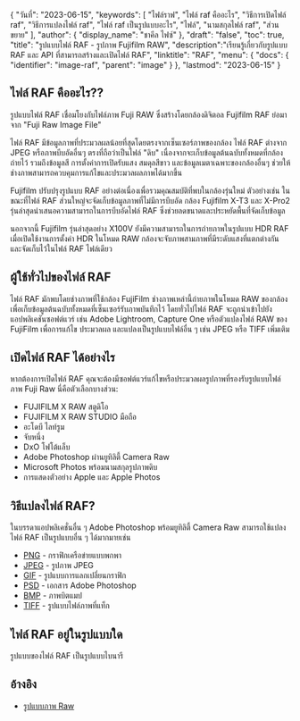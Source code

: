 {
"วันที่": "2023-06-15",
  "keywords": [
"ไฟล์ราฟ",
"ไฟล์ raf คืออะไร",
"วิธีการเปิดไฟล์ raf",
"วิธีการแปลงไฟล์ raf",
"ไฟล์ raf เป็นรูปแบบอะไร",
"ไฟล์",
"นามสกุลไฟล์ raf",
"ส่วนขยาย"
],
  "author": {
"display_name": "ชาคีล ไฟซ์"
},
"draft": "false",
"toc": true,
"title": "รูปแบบไฟล์ RAF - รูปภาพ Fujifilm RAW",
  "description":"เรียนรู้เกี่ยวกับรูปแบบ RAF และ API ที่สามารถสร้างและเปิดไฟล์ RAF",
  "linktitle": "RAF",
  "menu": {
    "docs": {
      "identifier": "image-raf",
      "parent": "image"
}
},
"lastmod": "2023-06-15"
}

## ไฟล์ RAF คืออะไร??

รูปแบบไฟล์ RAF เชื่อมโยงกับไฟล์ภาพ Fuji RAW ซึ่งสร้างโดยกล้องดิจิตอล Fujifilm RAF ย่อมาจาก "Fuji Raw Image File"

ไฟล์ RAF มีข้อมูลภาพที่ประมวลผลน้อยที่สุดโดยตรงจากเซ็นเซอร์ภาพของกล้อง ไฟล์ RAF ต่างจาก JPEG หรือภาพบีบอัดอื่นๆ ตรงที่ถือว่าเป็นไฟล์ "ดิบ" เนื่องจากจะเก็บข้อมูลต้นฉบับทั้งหมดที่กล้องถ่ายไว้ รวมถึงข้อมูลสี การตั้งค่าการเปิดรับแสง สมดุลสีขาว และข้อมูลเมตาเฉพาะของกล้องอื่นๆ ช่วยให้ช่างภาพสามารถควบคุมการแก้ไขและประมวลผลภาพได้มากขึ้น

Fujifilm ปรับปรุงรูปแบบ RAF อย่างต่อเนื่องเพื่อรวมคุณสมบัติที่พบในกล้องรุ่นใหม่ ตัวอย่างเช่น ในขณะที่ไฟล์ RAF ส่วนใหญ่จะจัดเก็บข้อมูลภาพที่ไม่มีการบีบอัด กล้อง Fujifilm X-T3 และ X-Pro2 รุ่นล่าสุดนำเสนอความสามารถในการบีบอัดไฟล์ RAF ซึ่งช่วยลดขนาดและประหยัดพื้นที่จัดเก็บข้อมูล

นอกจากนี้ Fujifilm รุ่นล่าสุดอย่าง X100V ยังมีความสามารถในการถ่ายภาพในรูปแบบ HDR RAF เมื่อเปิดใช้งานการตั้งค่า HDR ในโหมด RAW กล้องจะจับภาพสามภาพที่มีระดับแสงที่แตกต่างกัน และจัดเก็บไว้ในไฟล์ RAF ไฟล์เดียว

## ผู้ใช้ทั่วไปของไฟล์ RAF

ไฟล์ RAF มักพบโดยช่างภาพที่ใช้กล้อง FujiFilm ช่างภาพเหล่านี้ถ่ายภาพในโหมด RAW ของกล้องเพื่อเก็บข้อมูลต้นฉบับทั้งหมดที่เซ็นเซอร์รับภาพบันทึกไว้ โดยทั่วไปไฟล์ RAF จะถูกนำเข้าไปยังแอปพลิเคชันซอฟต์แวร์ เช่น Adobe Lightroom, Capture One หรือตัวแปลงไฟล์ RAW ของ FujiFilm เพื่อการแก้ไข ประมวลผล และแปลงเป็นรูปแบบไฟล์อื่น ๆ เช่น JPEG หรือ TIFF เพิ่มเติม

## เปิดไฟล์ RAF ได้อย่างไร

หากต้องการเปิดไฟล์ RAF คุณจะต้องมีซอฟต์แวร์แก้ไขหรือประมวลผลรูปภาพที่รองรับรูปแบบไฟล์ภาพ Fuji Raw นี่คือตัวเลือกบางส่วน:

- FUJIFILM X RAW สตูดิโอ
- FUJIFILM X RAW STUDIO มือถือ
- อะโดบี ไลท์รูม
- จับหนึ่ง
- DxO โฟโต้แล็บ
- Adobe Photoshop ผ่านยูทิลิตี้ Camera Raw
- Microsoft Photos พร้อมนามสกุลรูปภาพดิบ
- การแสดงตัวอย่าง Apple และ Apple Photos

## วิธีแปลงไฟล์ RAF?

ในบรรดาแอปพลิเคชั่นอื่น ๆ Adobe Photoshop พร้อมยูทิลิตี้ Camera Raw สามารถใช้แปลงไฟล์ RAF เป็นรูปแบบอื่น ๆ ได้มากมายเช่น

- [PNG](/th/image/png/) - กราฟิกเครือข่ายแบบพกพา
- [JPEG](/th/image/jpeg/) - รูปภาพ JPEG
- [GIF](/th/image/gif/) - รูปแบบการแลกเปลี่ยนกราฟิก
- [PSD](/th/image/psd/) - เอกสาร Adobe Photoshop
- [BMP](/th/image/bmp/) - ภาพบิตแมป
- [TIFF](/th/image/tiff/) - รูปแบบไฟล์ภาพที่แท็ก

## ไฟล์ RAF อยู่ในรูปแบบใด

รูปแบบของไฟล์ RAF เป็นรูปแบบไบนารี

## อ้างอิง
* [รูปแบบภาพ Raw](https://en.wikipedia.org/wiki/Raw_image_format)

